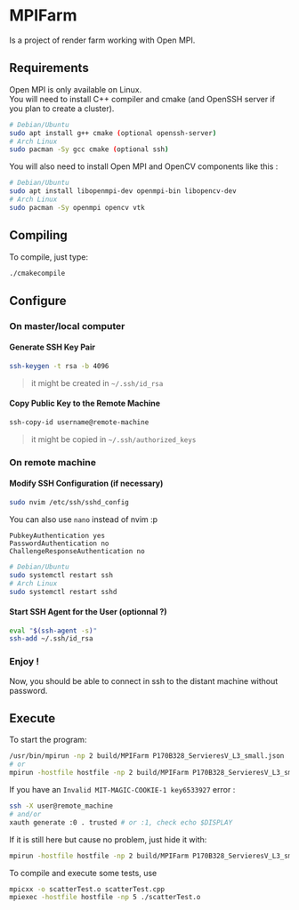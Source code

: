 # MPIFarm
Is a project of render farm working with Open MPI.

## Requirements
Open MPI is only available on Linux.<br>
You will need to install C++ compiler and cmake (and OpenSSH server if you plan to create a cluster).
```bash
# Debian/Ubuntu
sudo apt install g++ cmake (optional openssh-server)
# Arch Linux
sudo pacman -Sy gcc cmake (optional ssh)
```
You will also need to install Open MPI and OpenCV components like this : 
```bash
# Debian/Ubuntu
sudo apt install libopenmpi-dev openmpi-bin libopencv-dev
# Arch Linux
sudo pacman -Sy openmpi opencv vtk
```

## Compiling
To compile, just type:
```bash
./cmakecompile
```

## Configure

### On master/local computer

#### Generate SSH Key Pair
```bash
ssh-keygen -t rsa -b 4096
```
> it might be created in `~/.ssh/id_rsa`

#### Copy Public Key to the Remote Machine
```bash
ssh-copy-id username@remote-machine
```
> it might be copied in `~/.ssh/authorized_keys`

### On remote machine

#### Modify SSH Configuration (if necessary)

```bash
sudo nvim /etc/ssh/sshd_config
```
You can also use `nano` instead of nvim :p

```
PubkeyAuthentication yes
PasswordAuthentication no
ChallengeResponseAuthentication no
```

```bash
# Debian/Ubuntu
sudo systemctl restart ssh
# Arch Linux
sudo systemctl restart sshd
```

#### Start SSH Agent for the User (optionnal ?)

```bash
eval "$(ssh-agent -s)"
ssh-add ~/.ssh/id_rsa
```

### Enjoy !
Now, you should be able to connect in ssh to the distant machine without password.

## Execute 
To start the program:
```bash
/usr/bin/mpirun -np 2 build/MPIFarm P170B328_ServieresV_L3_small.json
# or
mpirun -hostfile hostfile -np 2 build/MPIFarm P170B328_ServieresV_L3_small.json
```
If you have an `Invalid MIT-MAGIC-COOKIE-1 key6533927` error : 
```bash
ssh -X user@remote_machine
# and/or
xauth generate :0 . trusted # or :1, check echo $DISPLAY
```
If it is still here but cause no problem, just hide it with:
```bash
mpirun -hostfile hostfile -np 2 build/MPIFarm P170B328_ServieresV_L3_small.json 2>/dev/null
```

To compile and execute some tests, use
```bash
mpicxx -o scatterTest.o scatterTest.cpp
mpiexec -hostfile hostfile -np 5 ./scatterTest.o
```